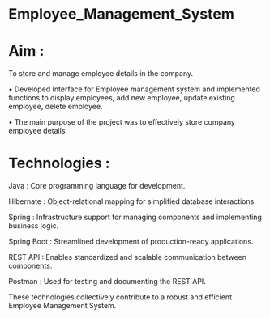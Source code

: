 # Employee_Management_System
# Aim :
To store and manage employee details in the company.

• Developed Interface for Employee management system and implemented functions to display employees, add new employee, update existing employee, delete employee.

• The main purpose of the project was to effectively store company employee details.

# Technologies :
Java : Core programming language for development.

Hibernate : Object-relational mapping for simplified database interactions.

Spring : Infrastructure support for managing components and implementing business logic.

Spring Boot : Streamlined development of production-ready applications.

REST API : Enables standardized and scalable communication between components.

Postman : Used for testing and documenting the REST API.

These technologies collectively  contribute to a robust and efficient Employee Management System.
